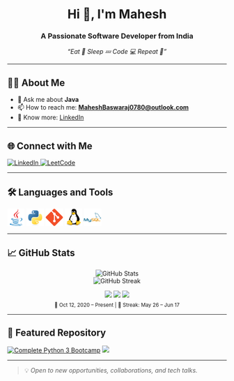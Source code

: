 <h1 align="center">Hi 👋, I'm Mahesh</h1>
<h3 align="center">A Passionate Software Developer from India</h3>
<p align="center"><em>“Eat 🍕 Sleep 💤 Code 💻 Repeat 🔁”</em></p>

---

## 🧑‍💻 About Me

- 💬 Ask me about **Java**
- 📫 How to reach me: **MaheshBaswaraj0780@outlook.com**
- 💼 Know more: [LinkedIn](https://www.linkedin.com/in/maheshbaswaraj/)

---

## 🌐 Connect with Me

<p align="left">
  <a href="https://linkedin.com/in/maheshbaswaraj" target="_blank">
    <img src="https://img.shields.io/badge/LinkedIn-blue?style=for-the-badge&logo=linkedin&logoColor=white" alt="LinkedIn"/>
  </a>
  <a href="https://www.leetcode.com/mahesh_baswaraj" target="_blank">
    <img src="https://img.shields.io/badge/LeetCode-orange?style=for-the-badge&logo=leetcode&logoColor=white" alt="LeetCode"/>
  </a>
</p>

---

## 🛠️ Languages and Tools

<p align="left">
  <img src="https://raw.githubusercontent.com/devicons/devicon/master/icons/java/java-original.svg" alt="Java" width="40" height="40"/>
  <img src="https://raw.githubusercontent.com/devicons/devicon/master/icons/python/python-original.svg" alt="Python" width="40" height="40"/>
  <img src="https://raw.githubusercontent.com/devicons/devicon/master/icons/git/git-original.svg" alt="Git" width="40" height="40"/>
  <img src="https://raw.githubusercontent.com/devicons/devicon/master/icons/linux/linux-original.svg" alt="Linux" width="40" height="40"/>
  <img src="https://raw.githubusercontent.com/devicons/devicon/master/icons/mysql/mysql-original-wordmark.svg" alt="MySQL" width="40" height="40"/>
</p>

---

## 📈 GitHub Stats

<p align="center">
  <img src="https://github-readme-stats.vercel.app/api?username=mahesh0780&show_icons=true&theme=github_dark" alt="GitHub Stats"/>
  <br />
  <img src="https://github-readme-streak-stats.herokuapp.com?user=mahesh0780&theme=github-dark&hide_border=true" alt="GitHub Streak"/>
</p>

<p align="center">
  <img src="https://img.shields.io/badge/Total_Contributions-384-2ea44f?style=flat-square"/>
  <img src="https://img.shields.io/badge/Current_Streak-23_days-2ea44f?style=flat-square"/>
  <img src="https://img.shields.io/badge/Longest_Streak-23_days-2ea44f?style=flat-square"/>
  <br/>
  <sub>📅 Oct 12, 2020 – Present | 🔁 Streak: May 26 – Jun 17</sub>
</p>

---

## 📌 Featured Repository

[![Complete Python 3 Bootcamp](https://img.shields.io/badge/🐍_Complete_Python_3_Bootcamp-Public-2ea44f?logo=python&logoColor=white)](https://github.com/yourusername/Complete-Python-3-Bootcamp)
<img src="https://img.shields.io/badge/coding-100%25-blue?style=flat"/>

---

> 💡 *Open to new opportunities, collaborations, and tech talks.*
